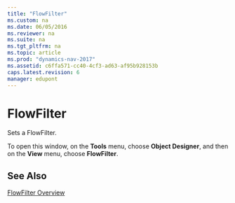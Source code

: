 ```yaml
---
title: "FlowFilter"
ms.custom: na
ms.date: 06/05/2016
ms.reviewer: na
ms.suite: na
ms.tgt_pltfrm: na
ms.topic: article
ms.prod: "dynamics-nav-2017"
ms.assetid: c6ffa571-cc40-4cf3-ad63-af95b928153b
caps.latest.revision: 6
manager: edupont
---
```

# FlowFilter
Sets a FlowFilter.  

 To open this window, on the **Tools** menu, choose **Object Designer**, and then on the **View** menu, choose **FlowFilter**.  

## See Also  
 [FlowFilter Overview](../FlowFilter-Overview.md)   
